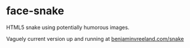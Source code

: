 # face-snake
HTML5 snake using potentially humorous images.

Vaguely current version up and running at [benjaminvreeland.com/snake](http://benjaminvreeland.com/snake/)